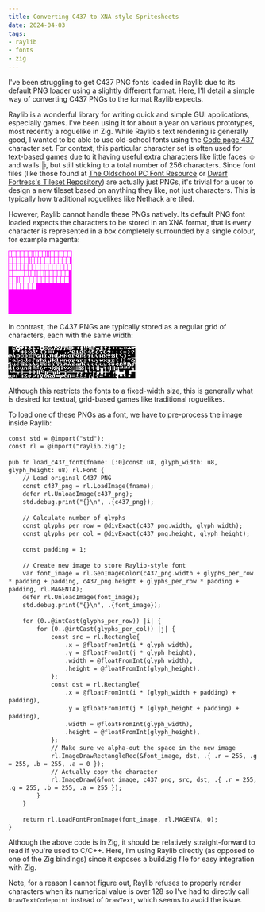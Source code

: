 ```yaml
---
title: Converting C437 to XNA-style Spritesheets
date: 2024-04-03
tags:
- raylib
- fonts
- zig
---
```


I've been struggling to get C437 PNG fonts loaded in Raylib due to its default PNG loader using a slightly different format. Here, I'll detail a simple way of converting C437 PNGs to the format Raylib expects.

Raylib is a wonderful library for writing quick and simple GUI applications, especially games. I've been using it for about a year on various prototypes, most recently a roguelike in Zig. While Raylib's text rendering is generally good, I wanted to be able to use old-school fonts using the [Code page 437](https://en.wikipedia.org/wiki/Code_page_437) character set. For context, this particular character set is often used for text-based games due to it having useful extra characters like little faces ☺ and walls ╠, but still sticking to a total number of 256 characters. Since font files (like those found at [The Oldschool PC Font Resource](https://int10h.org/oldschool-pc-fonts/) or [Dwarf Fortress's Tileset Repository](https://dwarffortresswiki.org/Tileset_repository)) are actually just PNGs, it's trivial for a user to design a new tileset based on anything they like, not just characters. This is typically how traditional roguelikes like Nethack are tiled.

However, Raylib cannot handle these PNGs natively. Its default PNG font loaded expects the characters to be stored in an XNA format, that is every character is represented in a box completely surrounded by a single colour, for example magenta:

![](/assets/img/raylib-c437-fonts/setback.png)

In contrast, the C437 PNGs are typically stored as a regular grid of characters, each with the same width:

![](/assets/img/raylib-c437-fonts/Bm437_IBM_CGA.FON.png)

Although this restricts the fonts to a fixed-width size, this is generally what is desired for textual, grid-based games like traditional roguelikes.

To load one of these PNGs as a font, we have to pre-process the image inside Raylib:

```zig
const std = @import("std");
const rl = @import("raylib.zig");

pub fn load_c437_font(fname: [:0]const u8, glyph_width: u8, glyph_height: u8) rl.Font {
    // Load original C437 PNG
    const c437_png = rl.LoadImage(fname);
    defer rl.UnloadImage(c437_png);
    std.debug.print("{}\n", .{c437_png});

    // Calculate number of glyphs
    const glyphs_per_row = @divExact(c437_png.width, glyph_width);
    const glyphs_per_col = @divExact(c437_png.height, glyph_height);

    const padding = 1;

    // Create new image to store Raylib-style font
    var font_image = rl.GenImageColor(c437_png.width + glyphs_per_row * padding + padding, c437_png.height + glyphs_per_row * padding + padding, rl.MAGENTA);
    defer rl.UnloadImage(font_image);
    std.debug.print("{}\n", .{font_image});

    for (0..@intCast(glyphs_per_row)) |i| {
        for (0..@intCast(glyphs_per_col)) |j| {
            const src = rl.Rectangle{
                .x = @floatFromInt(i * glyph_width),
                .y = @floatFromInt(j * glyph_height),
                .width = @floatFromInt(glyph_width),
                .height = @floatFromInt(glyph_height),
            };
            const dst = rl.Rectangle{
                .x = @floatFromInt(i * (glyph_width + padding) + padding),
                .y = @floatFromInt(j * (glyph_height + padding) + padding),
                .width = @floatFromInt(glyph_width),
                .height = @floatFromInt(glyph_height),
            };
            // Make sure we alpha-out the space in the new image
            rl.ImageDrawRectangleRec(&font_image, dst, .{ .r = 255, .g = 255, .b = 255, .a = 0 });
            // Actually copy the character
            rl.ImageDraw(&font_image, c437_png, src, dst, .{ .r = 255, .g = 255, .b = 255, .a = 255 });
        }
    }

    return rl.LoadFontFromImage(font_image, rl.MAGENTA, 0);
}
```

Although the above code is in Zig, it should be relatively straight-forward to read if you're used to C/C++. Here, I’m using Raylib directly (as opposed to one of the Zig bindings) since it exposes a build.zig file for easy integration with Zig.

Note, for a reason I cannot figure out, Raylib refuses to properly render characters when its numerical value is over 128 so I've had to directly call `DrawTextCodepoint` instead of `DrawText`, which seems to avoid the issue.
